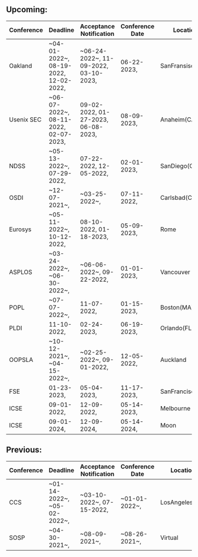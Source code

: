 ## Upcoming:
| Conference | Deadline | Acceptance Notification | Conference Date | Location |
| --- | --- | --- | --- | --- |
| Oakland | ~04-01-2022~, 08-19-2022, 12-02-2022,  | ~06-24-2022~, 11-09-2022, 03-10-2023,  | 06-22-2023,  | SanFransisco(CA) | 
| Usenix SEC | ~06-07-2022~, 08-11-2022, 02-07-2023,  | 09-02-2022, 01-27-2023, 06-08-2023,  | 08-09-2023,  | Anaheim(CA) | 
| NDSS | ~05-13-2022~, 07-29-2022,  | 07-22-2022, 12-05-2022,  | 02-01-2023,  | SanDiego(CA) | 
| OSDI | ~12-07-2021~,  | ~03-25-2022~,  | 07-11-2022,  | Carlsbad(CA) | 
| Eurosys | ~05-11-2022~, 10-12-2022,  | 08-10-2022, 01-18-2023,  | 05-09-2023,  | Rome | 
| ASPLOS | ~03-24-2022~, ~06-30-2022~,  | ~06-06-2022~, 09-22-2022,  | 01-01-2023,  | Vancouver | 
| POPL | ~07-07-2022~,  | 11-07-2022,  | 01-15-2023,  | Boston(MA) | 
| PLDI | 11-10-2022,  | 02-24-2023,  | 06-19-2023,  | Orlando(FL) | 
| OOPSLA | ~10-12-2021~, ~04-15-2022~,  | ~02-25-2022~, 09-01-2022,  | 12-05-2022,  | Auckland | 
| FSE | 01-23-2023,  | 05-04-2023,  | 11-17-2023,  | SanFrancisco(CA) | 
| ICSE | 09-01-2022,  | 12-09-2022,  | 05-14-2023,  | Melbourne | 
| ICSE | 09-01-2024,  | 12-09-2024,  | 05-14-2024,  | Moon | 

## Previous:
| Conference | Deadline | Acceptance Notification | Conference Date | Location |
| --- | --- | --- | --- | --- |
| CCS | ~01-14-2022~, ~05-02-2022~,  | ~03-10-2022~, 07-15-2022,  | ~01-01-2022~,  | LosAngeles(CA)|
| SOSP | ~04-30-2021~,  | ~08-09-2021~,  | ~08-26-2021~,  | Virtual|
